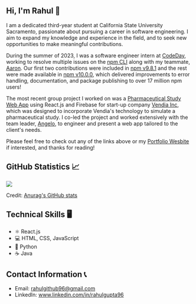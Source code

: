 ## Hi, I'm Rahul 👋

I am a dedicated third-year student at California State University Sacramento, passionate about pursuing a career in software engineering. I aim to expand my knowledge and experience in the field, and to seek new opportunities to make meaningful contributions.

<!--### CodeDay Labs Internship -->
During the summer of 2023, I was a software engineer intern at [CodeDay](https://www.codeday.org/), working to resolve multiple issues on the [npm CLI](https://github.com/npm/cli/) along with my teammate, [Aaron](https://github.com/AaronHamilton965). Our first two contributions were included in [npm v9.8.1](https://github.com/npm/cli/releases/tag/v9.8.1) and the rest were made available in [npm v10.0.0](https://github.com/npm/cli/releases/tag/v10.0.0), which delivered improvements to error handling, documentation, and package publishing to over 17 million npm users!

<!--### Vendia Inc. Project -->
The most recent group project I worked on was a [Pharmaceutical Study Web App](https://github.com/Angkaram/Pharmaceutical-Study-Web-App-Project) using React.js and Firebase for start-up company [Vendia Inc](https://www.vendia.com/), which was designed to incorporate Vendia's technology to simulate a pharmaceutical study. I co-led the project and worked extensively with the team leader, [Angelo](https://github.com/Angkaram), to engineer and present a web app tailored to the client's needs.

Please feel free to check out any of the links above or my [Portfolio Wesbite](https://rahulio96.github.io/) if interested, and thanks for reading!

## GitHub Statistics 📈


<a href="" > <img align="center" src="https://github-readme-stats-plum-alpha-59.vercel.app/api?username=rahulio96&line_height=25&hide=css&rank_icon=github&show_icons=true&theme=github_dark"/> </a>
<div>Credit: <a href="https://github.com/anuraghazra/github-readme-stats" >Anurag's GitHub stats</a></div>
<!--<a href="" > <img style="height: 200px;" align="center" src="https://github-readme-stats-plum-alpha-59.vercel.app/api/top-langs/?username=rahulio96&theme=github_dark&line_height=40&hide=css"/> </a>-->

## Technical Skills 🖥
* ⚛ React.js
* 💻 HTML, CSS, JavaScript
* 🐍 Python
* ☕ Java

## Contact Information 📞
* Email: rahulgithub96@gmail.com
* LinkedIn: www.linkedin.com/in/rahulgupta96

<!--
**rahulio96/rahulio96** is a ✨ _special_ ✨ repository because its `README.md` (this file) appears on your GitHub profile.

Here are some ideas to get you started:

- 🔭 I’m currently working on ...
- 🌱 I’m currently learning ...
- 👯 I’m looking to collaborate on ...
- 🤔 I’m looking for help with ...
- 💬 Ask me about ...
- 📫 How to reach me: ...
- 😄 Pronouns: ...
- ⚡ Fun fact: ...
-->
